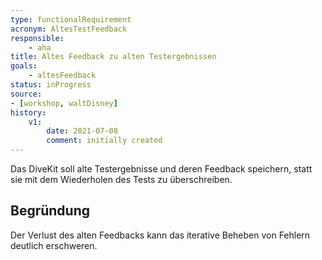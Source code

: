 ```yaml
---
type: functionalRequirement
acronym: AltesTestFeedback
responsible:    
    - aha
title: Altes Feedback zu alten Testergebnissen
goals: 
    - altesFeedback
status: inProgress
source:
- [workshop, waltDisney]
history:
    v1:
        date: 2021-07-08
        comment: initially created
---
```


Das DiveKit soll alte Testergebnisse und deren Feedback speichern, statt sie mit dem Wiederholen des Tests zu
überschreiben.

## Begründung

Der Verlust des alten Feedbacks kann das iterative Beheben von Fehlern deutlich erschweren.
